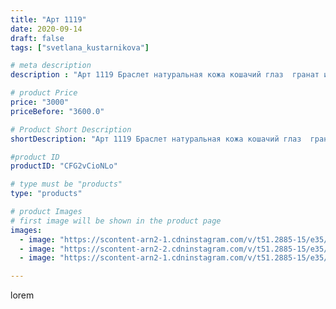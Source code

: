 ```yaml
---
title: "Арт 1119"
date: 2020-09-14
draft: false
tags: ["svetlana_kustarnikova"]

# meta description
description : "Арт 1119 Браслет натуральная кожа кошачий глаз  гранат и розовый кварц  7 рядов. Сделано на заказ для очаровательной девушки Леры ."

# product Price
price: "3000"
priceBefore: "3600.0"

# Product Short Description
shortDescription: "Арт 1119 Браслет натуральная кожа кошачий глаз  гранат и розовый кварц  7 рядов. Сделано на заказ для очаровательной девушки Леры ."

#product ID
productID: "CFG2vCioNLo"

# type must be "products"
type: "products"

# product Images
# first image will be shown in the product page
images:
  - image: "https://scontent-arn2-1.cdninstagram.com/v/t51.2885-15/e35/119238229_620650128840145_8240442505470349223_n.jpg?se=7&tp=1&_nc_ht=scontent-arn2-1.cdninstagram.com&_nc_cat=101&_nc_ohc=Pj5tuHBQpQMAX_yJt7r&ccb=7-4&oh=393bb55a56c99bccc63969d79d44d104&oe=6081D92D&ig_cache_key=MjM5Nzg0NDU2ODUxODM4Njg4NQ%3D%3D.2-ccb7-4"
  - image: "https://scontent-arn2-2.cdninstagram.com/v/t51.2885-15/e35/119227824_925730311254284_7099378124613120503_n.jpg?se=8&tp=1&_nc_ht=scontent-arn2-2.cdninstagram.com&_nc_cat=108&_nc_ohc=Wk0QwYIj6pQAX_8WwRk&ccb=7-4&oh=8653d73667f81d568edaa730a442e423&oe=6084C9F3&ig_cache_key=MjM5Nzg0NDU2ODUzNTEwMzk3Mg%3D%3D.2-ccb7-4"
  - image: "https://scontent-arn2-1.cdninstagram.com/v/t51.2885-15/e35/119459409_698968304034759_9050265407465043409_n.jpg?se=8&tp=1&_nc_ht=scontent-arn2-1.cdninstagram.com&_nc_cat=103&_nc_ohc=Q37eaWdkdGIAX8EwJJ1&ccb=7-4&oh=59a18183b478e7770a48be3065497636&oe=60842E1E&ig_cache_key=MjM5Nzg0NDU2ODUzNTA0MzExMg%3D%3D.2-ccb7-4"

---
```

lorem
